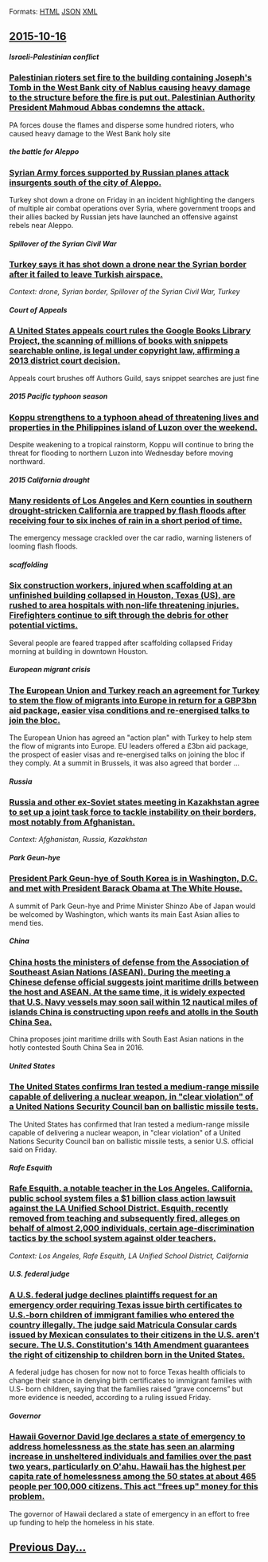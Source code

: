 
Formats: [HTML](2015/10/16/index.html)  [JSON](2015/10/16/index.json)  [XML](2015/10/16/index.xml)  

## [2015-10-16](/news/2015/10/16/index.md)

##### Israeli-Palestinian conflict
### [Palestinian rioters set fire to the building containing Joseph's Tomb in the West Bank city of Nablus causing heavy damage to the structure before the fire is put out. Palestinian Authority President Mahmoud Abbas condemns the attack. ](/news/2015/10/16/palestinian-rioters-set-fire-to-the-building-containing-joseph-s-tomb-in-the-west-bank-city-of-nablus-causing-heavy-damage-to-the-structure.md)
PA forces douse the flames and disperse some hundred rioters, who caused heavy damage to the West Bank holy site

##### the battle for Aleppo
### [Syrian Army forces supported by Russian planes attack insurgents south of the city of Aleppo. ](/news/2015/10/16/syrian-army-forces-supported-by-russian-planes-attack-insurgents-south-of-the-city-of-aleppo.md)
Turkey shot down a drone on Friday in an incident highlighting the dangers of multiple air combat operations over Syria, where government troops and their allies backed by Russian jets have launched an offensive against rebels near Aleppo.

##### Spillover of the Syrian Civil War
### [Turkey says it has shot down a drone near the Syrian border after it failed to leave Turkish airspace. ](/news/2015/10/16/turkey-says-it-has-shot-down-a-drone-near-the-syrian-border-after-it-failed-to-leave-turkish-airspace.md)
_Context: drone, Syrian border, Spillover of the Syrian Civil War, Turkey_

##### Court of Appeals
### [A United States appeals court rules the Google Books Library Project, the scanning of millions of books with snippets searchable online, is legal under copyright law, affirming a 2013 district court decision. ](/news/2015/10/16/a-united-states-appeals-court-rules-the-google-books-library-project-the-scanning-of-millions-of-books-with-snippets-searchable-online-is.md)
Appeals court brushes off Authors Guild, says snippet searches are just fine

##### 2015 Pacific typhoon season
### [Koppu strengthens to a typhoon ahead of threatening lives and properties in the Philippines island of Luzon over the weekend. ](/news/2015/10/16/koppu-strengthens-to-a-typhoon-ahead-of-threatening-lives-and-properties-in-the-philippines-island-of-luzon-over-the-weekend.md)
Despite weakening to a tropical rainstorm, Koppu will continue to bring the threat for flooding to northern Luzon into Wednesday before moving northward.

##### 2015 California drought
### [Many residents of Los Angeles and Kern counties in southern drought-stricken California are trapped by flash floods after receiving four to six inches of rain in a short period of time. ](/news/2015/10/16/many-residents-of-los-angeles-and-kern-counties-in-southern-drought-stricken-california-are-trapped-by-flash-floods-after-receiving-four-to.md)
The emergency message crackled over the car radio, warning listeners of looming flash floods.

##### scaffolding
### [Six construction workers, injured when scaffolding at an unfinished building collapsed in Houston, Texas (US), are rushed to area hospitals with non-life threatening injuries. Firefighters continue to sift through the debris for other potential victims. ](/news/2015/10/16/six-construction-workers-injured-when-scaffolding-at-an-unfinished-building-collapsed-in-houston-texas-us-are-rushed-to-area-hospitals.md)
Several people are feared trapped after scaffolding collapsed Friday morning at building in downtown Houston.

##### European migrant crisis
### [The European Union and Turkey reach an agreement for Turkey to stem the flow of migrants into Europe in return for a GBP3bn aid package, easier visa conditions and re-energised talks to join the bloc. ](/news/2015/10/16/the-european-union-and-turkey-reach-an-agreement-for-turkey-to-stem-the-flow-of-migrants-into-europe-in-return-for-a-agbp3bn-aid-package-ea.md)
The European Union has agreed an &quot;action plan&quot; with Turkey to help stem the flow of migrants into Europe. EU leaders offered a £3bn aid package, the prospect of easier visas and re-energised talks on joining the bloc if they comply. At a summit in Brussels, it was also agreed that border ...

##### Russia
### [Russia and other ex-Soviet states meeting in Kazakhstan agree to set up a joint task force to tackle instability on their borders, most notably from Afghanistan. ](/news/2015/10/16/russia-and-other-ex-soviet-states-meeting-in-kazakhstan-agree-to-set-up-a-joint-task-force-to-tackle-instability-on-their-borders-most-nota.md)
_Context: Afghanistan, Russia, Kazakhstan_

##### Park Geun-hye
### [President Park Geun-hye of South Korea is in Washington, D.C. and met with President Barack Obama at The White House. ](/news/2015/10/16/president-park-geun-hye-of-south-korea-is-in-washington-d-c-and-met-with-president-barack-obama-at-the-white-house.md)
A summit of Park Geun-hye and Prime Minister Shinzo Abe of Japan would be welcomed by Washington, which wants its main East Asian allies to mend ties.

##### China
### [China hosts the ministers of defense from the Association of Southeast Asian Nations (ASEAN). During the meeting a Chinese defense official suggests joint maritime drills between the host and ASEAN. At the same time, it is widely expected that U.S. Navy vessels may soon sail within 12 nautical miles of islands China is constructing upon reefs and atolls in the South China Sea. ](/news/2015/10/16/china-hosts-the-ministers-of-defense-from-the-association-of-southeast-asian-nations-asean-during-the-meeting-a-chinese-defense-official.md)
China proposes joint maritime drills with South East Asian nations in the hotly contested South China Sea in 2016.

##### United States
### [The United States confirms Iran tested a medium-range missile capable of delivering a nuclear weapon, in "clear violation" of a United Nations Security Council ban on ballistic missile tests. ](/news/2015/10/16/the-united-states-confirms-iran-tested-a-medium-range-missile-capable-of-delivering-a-nuclear-weapon-in-clear-violation-of-a-united-natio.md)
The United States has confirmed that Iran tested a medium-range missile capable of delivering a nuclear weapon, in &quot;clear violation&quot; of a United Nations Security Council ban on ballistic missile tests, a senior U.S. official said on Friday.

##### Rafe Esquith
### [Rafe Esquith, a notable teacher in the Los Angeles, California, public school system files a $1 billion class action lawsuit against the LA Unified School District. Esquith, recently removed from teaching and subsequently fired, alleges on behalf of almost 2,000 individuals, certain age-discrimination tactics by the school system against older teachers. ](/news/2015/10/16/rafe-esquith-a-notable-teacher-in-the-los-angeles-california-public-school-system-files-a-1-billion-class-action-lawsuit-against-the-la.md)
_Context: Los Angeles, Rafe Esquith, LA Unified School District, California_

##### U.S. federal judge
### [A U.S. federal judge declines plaintiffs request for an emergency order requiring Texas issue birth certificates to U.S.-born children of immigrant families who entered the country illegally. The judge said Matricula Consular cards issued by Mexican consulates to their citizens in the U.S. aren't secure. The U.S. Constitution's 14th Amendment guarantees the right of citizenship to children born in the United States. ](/news/2015/10/16/a-u-s-federal-judge-declines-plaintiffs-request-for-an-emergency-order-requiring-texas-issue-birth-certificates-to-u-s-born-children-of-im.md)
A federal judge has chosen for now not to force Texas health officials to change their stance in denying birth certificates to immigrant families with U.S- born children, saying that the families raised &ldquo;grave concerns&rdquo; but more evidence is needed, according to a ruling issued Friday.

##### Governor
### [Hawaii Governor David Ige declares a state of emergency to address homelessness as the state has seen an alarming increase in unsheltered individuals and families over the past two years, particularly on O'ahu. Hawaii has the highest per capita rate of homelessness among the 50 states at about 465 people per 100,000 citizens. This act "frees up" money for this problem. ](/news/2015/10/16/hawaii-governor-david-ige-declares-a-state-of-emergency-to-address-homelessness-as-the-state-has-seen-an-alarming-increase-in-unsheltered-in.md)
The governor of Hawaii declared a state of emergency in an effort to free up funding to help the homeless in his state.

## [Previous Day...](/news/2015/10/15/index.md)

